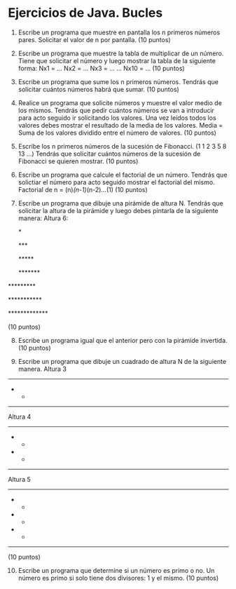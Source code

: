 # Ejercicios de Java. Bucles

 1. Escribe un programa que muestre en pantalla los n primeros números pares. Solicitar el valor de n por pantalla.
 (10 puntos)

2. Escribe un programa que muestre la tabla de multiplicar de un número. Tiene que solicitar el número y luego mostrar la tabla de la siguiente forma:
Nx1 = …
Nx2 = …
Nx3 = …
…
Nx10 = …
(10 puntos)


3. Escribe un programa que sume los n primeros números. Tendrás que solicitar cuántos números habrá que sumar.
(10 puntos)


4. Realice un programa que solicite números y muestre el valor medio de los mismos. Tendrás que pedir cuántos números se van a introducir para acto seguido ir solicitando los valores. Una vez leídos todos los valores debes mostrar el resultado de la media de los valores. Media = Suma de los valores dividido entre el número de valores.
(10 puntos)


5. Escribe los n primeros números de la sucesión de Fibonacci. 
(1 1 2 3 5 8 13 …)
Tendrás que solicitar cuántos números de la sucesión de Fibonacci se quieren mostrar.
(10 puntos)


6. Escribe un programa que calcule el factorial de un número. Tendrás que solictiar el número para acto seguido mostrar el factorial del mismo.
Factorial de n = (n)*(n-1)*(n-2)*...*(1)
(10 puntos)


7. Escribe un programa que dibuje una pirámide de altura N. Tendrás que solicitar la altura de la pirámide y luego debes pintarla de la siguiente manera:
Altura 6:

     \*
       
     \*\*\*
     
    \*\*\*\*\*
    
   \*\*\*\*\*\*\*
   
  \*\*\*\*\*\*\*\*\*
  
 \*\*\*\*\*\*\*\*\*\*\*
 
\*\*\*\*\*\*\*\*\*\*\*\*\*

(10 puntos)


8. Escribe un programa igual que el anterior pero con la pirámide invertida.
(10 puntos)


9. Escribe un programa que dibuje un cuadrado de altura N de la siguiente manera.
Altura 3
***
* *
***
Altura 4
****
*  *
*  *
****
Altura 5
*****
*   *
*   *
*   *
*****
(10 puntos)


10. Escribe un programa que determine si un número es primo o no. Un número es primo si solo tiene dos divisores: 1 y el mismo.
(10 puntos)

